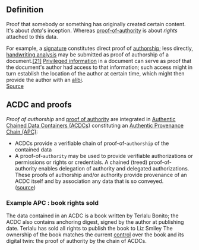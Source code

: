 ## Definition

Proof that somebody or something has originally created certain content. It's about _data_'s inception. Whereas [proof-of-authority](proof-of-authority.md) is about _rights_ attached to this data.

For example, a [signature](https://en.wikipedia.org/wiki/Signature) constitutes direct proof of [authorship](https://en.wikipedia.org/wiki/Authorship); less directly, [handwriting analysis](https://en.wikipedia.org/wiki/Handwriting_analysis) may be submitted as proof of authorship of a document.[[21]](https://en.wikipedia.org/wiki/Proof_(truth)?wprov=srpw1_0#cite_note-21) [Privileged information](https://en.wikipedia.org/wiki/Secret) in a document can serve as proof that the document's author had access to that information; such access might in turn establish the location of the author at certain time, which might then provide the author with an [alibi](https://en.wikipedia.org/wiki/Alibi).\
[Source](<https://en.wikipedia.org/wiki/Proof_(truth)>)

## ACDC and proofs

_Proof of authorship_ and [proof of authority](proof-of-authority.md) are integrated in [Authentic Chained Data Containers (ACDCs)](<authentic-chained-data-container-(ACDC.md)>) constituting an [Authentic Provenance Chain (APC)](<authentic-provenance-chain-(APC.md)>):

- ACDCs provide a verifiable chain of proof-of-`authorship` of the contained data
- A proof-of-`authority` may be used to provide verifiable authorizations or permissions or rights or credentials. A chained (treed) proof-of-authority enables delegation of authority and delegated authorizations.
  These proofs of authorship and/or authority provide provenance of an ACDC itself and by association any data that is so conveyed.\
  ([source](https://github.com/trustoverip/tswg-acdc-specification/blob/main/draft-ssmith-acdc.md#introduction))

### Example APC : book rights sold

The data contained in an ACDC is a book written by Terlalu Bonito; the ACDC also contains anchoring digest, signed by the author at publishing date. Terlalu has sold all rights to publish the book to Liz Smiley The ownership of the book matches the current [control](controller.md) over the book and its digital twin: the proof of authority by the chain of ACDCs.
